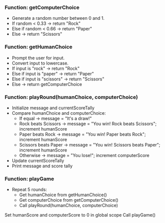 ### Function: getComputerChoice
- Generate a random number between 0 and 1.
- If random < 0.33 → return "Rock"
- Else if random < 0.66 → return "Paper"
- Else → return "Scissors"

### Function: getHumanChoice
- Prompt the user for input.
- Convert input to lowercase.
- If input is "rock" → return "Rock"
- Else if input is "paper" → return "Paper"
- Else if input is "scissors" → return "Scissors"
- Else -> return getComputerChoice

### Function: playRound(humanChoice, computerChoice)
- Initialize message and currentScoreTally
- Compare humanChoice and computerChoice:
    - If equal → message = "It's a draw!"
    - Rock beats Scissors → message = "You win! Rock beats Scissors"; increment humanScore
    - Paper beats Rock → message = "You win! Paper beats Rock"; increment humanScore
    - Scissors beats Paper → message = "You win! Scissors beats Paper"; increment humanScore
    - Otherwise → message = "You lose!"; increment computerScore
- Update currentScoreTally
- Print message and score tally

### Function: playGame
- Repeat 5 rounds:
    - Get humanChoice from getHumanChoice()
    - Get computerChoice from getComputerChoice()
    - Call playRound(humanChoice, computerChoice)

Set humanScore and computerScore to 0 in global scope
Call playGame()
